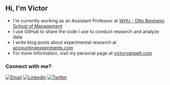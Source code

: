 ## Hi, I'm Victor
- I'm currently working as an Assistant Professor at <a href="https://www.whu.edu/en/faculty/victor-van-pelt/" target="_blank">WHU - Otto Beisheim School of Management</a>
- I use GitHub to share the code I use to conduct research and analyze data
- I write blog posts about experimental research at <a href="https://www.accountingexperiments.com" target="_blank">accountingexperiments.com</a>
- For more information, visit my personal page at <a href="https://www.victorvanpelt.com" target="_blank">victorvanpelt.com</a>
### Connect with me?
[![Email](https://img.shields.io/badge/Email-Me-blue)](mailto:victor.vanpelt@whu.edu)
[![LinkedIn](https://img.shields.io/badge/LinkedIn-0077B5?style=for-the-badge&logo=linkedin&logoColor=white)](https://www.linkedin.com/in/victorvanpelt/)
[![Twitter](https://img.shields.io/badge/Twitter-1DA1F2?style=for-the-badge&logo=twitter&logoColor=white)](https://twitter.com/victorvanpelt)

